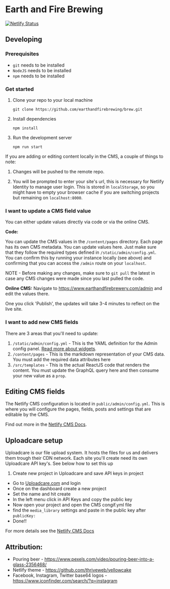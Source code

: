 
# Earth and Fire Brewing
[![Netlify Status](https://api.netlify.com/api/v1/badges/72fded29-abb4-4cf3-81ef-8c667ef5e32f/deploy-status)](https://app.netlify.com/sites/frosty-hugle-d9caaa/deploys)



## Developing
### Prerequisites
* `git` needs to be installed
* `NodeJS` needs to be installed
* `npm` needs to be installed

### Get started

1.  Clone your repo to your local machine

    `git clone https://github.com/earthandfirebrewing/brew.git`

1.  Install dependencies

    `npm install`

1.  Run the development server

    `npm run start`

If you are adding or editing content locally in the CMS, a couple of things to note:

1.  Changes will be pushed to the remote repo.

1.  You will be prompted to enter your site's url, this is necessary for Netlify Identity to manage user login. This is stored in `localStorage`, so you might have to empty your browser cache if you are switching projects but remaining on `localhost:8000`.

### I want to update a CMS field value
You can either update values directly via code or via the online CMS.

**Code:**

You can update the CMS values in the `/content/pages` directory. Each page has its own CMS
metadata. You can update values here. Just make sure that they follow the required types
defined in `/static/admin/config.yml`. You can confirm this by running your instance locally (see above) and confirming that you can access the `/admin` route on your `localhost`.

NOTE - Before making any changes, make sure to `git pull` the latest in case any CMS changes were made since you last pulled the code.

**Online CMS:**
Navigate to https://www.earthandfirebrewery.com/admin and edit the values there.

One you click 'Publish', the updates will take 3-4 minutes to reflect on the live site.

### I want to add new CMS fields
There are 3 areas that you'll need to update:
1. `/static/admin/config.yml` - This is the YAML definition for the Admin config panel. [Read more about widgets](https://www.netlifycms.org/docs/widgets/).
2. `/content/pages` - This is the markdown representation of your CMS data. You must add the required data attributes here
3. `/src/templates` - This is the actual ReactJS code that renders the content. You must update the GraphQL query here and then consume your new value as a `prop`.

## Editing CMS fields

The Netlify CMS configuration is located in `public/admin/config.yml`. This is where you will configure the pages, fields, posts and settings that are editable by the CMS.

Find out more in the [Netlify CMS Docs](https://www.netlifycms.org/docs/#configuration).

## Uploadcare setup

Uploadcare is our file upload system. It hosts the files for us and delivers them trough their CDN network.
Each site you'll create need its own Uploadcare API key's. See below how to set this up

1. Create new project in Uploadcare and save API keys in project

- Go to [Uploadcare.com](https://uploadcare.com/accounts/login/) and login
- Once on the dashboard create a new project
- Set the name and hit create
- In the left menu click in API Keys and copy the public key
- Now open your project and open the CMS congif.yml file
- find the `media_library` settings and paste in the public key after `publicKey:`
- Done!!

For more details see the [Netlify CMS Docs](https://www.netlifycms.org/docs/uploadcare/)

## Attribution:
* Pouring beer - https://www.pexels.com/video/pouring-beer-into-a-glass-2356468/
* Netlify theme - https://github.com/thriveweb/yellowcake
* Facebook, Instagram, Twitter base64 logos - https://www.iconfinder.com/search/?q=instagram